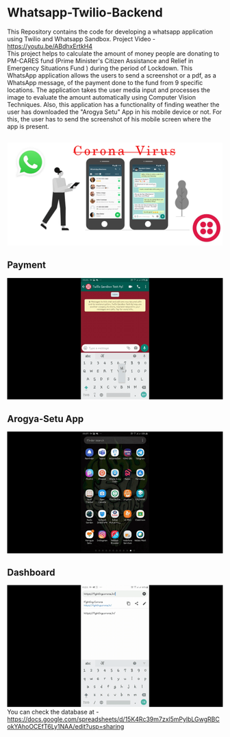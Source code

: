 # Whatsapp-Twilio-Backend
This Repository contains the code for developing a whatsapp application using Twilio and Whatsapp Sandbox.
Project Video - https://youtu.be/ABdhxErtkH4 <br>
This project helps to calculate the amount of money people are donating to PM-CARES fund (Prime Minister's Citizen Assistance and Relief in Emergency Situations Fund ) during the period of Lockdown. 
This WhatsApp application allows the users to send a screenshot or a pdf, as a WhatsApp message, of the payment done to the fund from 9 specific locations. The application takes the user media input and processes the image to evaluate the amount automatically using Computer Vision Techniques.
Also, this application has a functionality of finding weather the user has downloaded the "Arogya Setu" App in his mobile device or not. For this, the user has to send the screenshot of his mobile screen where the app is present.
## 
![](media/FightingCorona.png) <br>
## Payment
![](media/Payment.gif)  <br>
## Arogya-Setu App
![](media/app-download.gif) <br>
## Dashboard
![](media/fighting_corona_in.gif) <br>
You can check the database at - https://docs.google.com/spreadsheets/d/15K4Rc39m7zxl5mPylbLGwgRBCokYAhoOCEfT6Ly1NAA/edit?usp=sharing

